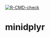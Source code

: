  <!-- badges: start -->
  [![R-CMD-check](https://github.com/thybel/minidplyr/actions/workflows/R-CMD-check.yaml/badge.svg)](https://github.com/thybel/minidplyr/actions/workflows/R-CMD-check.yaml)
  <!-- badges: end -->
  
  # minidplyr